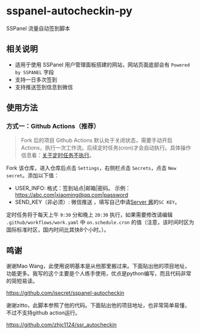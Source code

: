 # sspanel-autocheckin-py
SSPanel 流量自动签到脚本

## 相关说明

- 适用于使用 SSPanel 用户管理面板搭建的网站，网站页面底部会有 `Powered by SSPANEL` 字段
- 支持一日多次签到
- 支持推送签到信息到微信

## 使用方法

### 方式一：Github Actions（推荐）

> Fork 后的项目 Github Actions 默认处于关闭状态，需要手动开启 Actions，执行一次工作流。后续定时任务(cron)才会自动执行。具体操作信息看：[关于定时任务不执行](#关于定时任务不执行)。

Fork 该仓库，进入仓库后点击 `Settings`，右侧栏点击 `Secrets`，点击 `New secret`。添加以下值：
* USER_INFO: 格式：签到站点|邮箱|密码。 示例：https://abc.com|xiaoming@qq.com|password
* SEND_KEY（非必须）: 微信推送 ，填写自己申请[Server 酱](http://sc.ftqq.com/?c=code)的`SC KEY`。

定时任务将于每天上午 `9:30` 分和晚上 `20:30` 执行，如果需要修改请编辑 `.github/workflows/work.yaml` 中 `on.schedule.cron` 的值（注意，该时间时区为国际标准时区，国内时间比其快8个小时。）。

## 鸣谢
谢谢Mao Wang，此使用说明基本是从他那里搬过来。下面贴出他的项目地址，功能更多。我写的这个主要是个人练手使用，优点是python编写，而且代码非常的简短易读。

https://github.com/isecret/sspanel-autocheckin

谢谢zitto，此脚本参照了他的代码。下面贴出他的项目地址，也非常简单易懂，不过不支持github action运行。

https://github.com/zhjc1124/ssr_autocheckin
